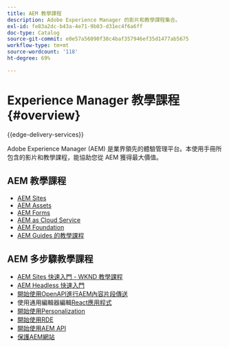 ```yaml
---
title: AEM 教學課程
description: Adobe Experience Manager 的影片和教學課程集合。
exl-id: fe83a2dc-b43a-4e71-9b03-d31ec4f6a6ff
doc-type: Catalog
source-git-commit: e0e57a56090f38c4baf357946ef35d1477ab5675
workflow-type: tm+mt
source-wordcount: '118'
ht-degree: 69%

---
```


# Experience Manager 教學課程 {#overview}

{{edge-delivery-services}}

Adobe Experience Manager (AEM) 是業界領先的體驗管理平台。本使用手冊所包含的影片和教學課程，能協助您從 AEM 獲得最大價值。

## AEM 教學課程

+ [AEM Sites](https://experienceleague.adobe.com/docs/experience-manager-learn/sites/overview.html?lang=zh-Hant)
+ [AEM Assets](https://experienceleague.adobe.com/docs/experience-manager-learn/assets/overview.html?lang=zh-Hant)
+ [AEM Forms](https://experienceleague.adobe.com/docs/experience-manager-learn/forms/overview.html?lang=zh-Hant)
+ [AEM as Cloud Service](https://experienceleague.adobe.com/docs/experience-manager-learn/cloud-service/overview.html?lang=zh-Hant)
+ [AEM Foundation](https://experienceleague.adobe.com/docs/experience-manager-learn/foundation/overview.html?lang=zh-Hant)
+ [AEM Guides 的教學課程](https://experienceleague.adobe.com/docs/experience-manager-guides-learn/tutorials/overview.html?lang=zh-Hant)

## AEM 多步驟教學課程

+ [AEM Sites 快速入門 - WKND 教學課程](https://experienceleague.adobe.com/docs/experience-manager-learn/getting-started-wknd-tutorial-develop/overview.html?lang=zh-Hant)
+ [AEM Headless 快速入門](https://experienceleague.adobe.com/docs/experience-manager-learn/getting-started-with-aem-headless/overview.html?lang=zh-Hant)
+ [開始使用OpenAPI進行AEM內容片段傳送](https://experienceleague.adobe.com/zh-hant/docs/experience-manager-learn/getting-started-with-aem-headless/open-api/basic/overview)
+ 使用通用編輯器編輯[React應用程式](https://experienceleague.adobe.com/zh-hant/docs/experience-manager-learn/cloud-service/developing/universal-editor/react-app-editing/overview)
+ [開始使用Personalization](https://experienceleague.adobe.com/zh-hant/docs/experience-manager-learn/cloud-service/personalization/overview)
+ [開始使用RDE](https://experienceleague.adobe.com/zh-hant/docs/experience-manager-learn/cloud-service/developing/rde/overview)
+ [開始使用AEM API](https://experienceleague.adobe.com/zh-hant/docs/experience-manager-learn/cloud-service/aem-apis/overview)
+ [保護AEM網站](https://experienceleague.adobe.com/zh-hant/docs/experience-manager-learn/cloud-service/security/traffic-filter-and-waf-rules/overview)
